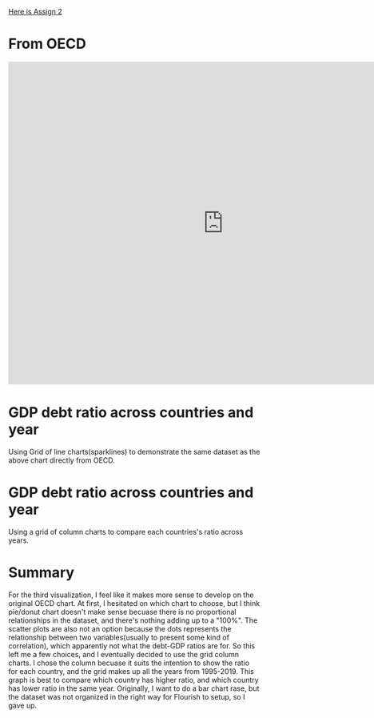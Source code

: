 [Here is Assign 2](/datavis2.md)

# From OECD
<iframe src="https://data.oecd.org/chart/69B7" width="860" height="645" style="border: 0" mozallowfullscreen="true" webkitallowfullscreen="true" allowfullscreen="true"><a href="https://data.oecd.org/chart/69B7" target="_blank">OECD Chart: General government debt, Total, % of GDP, Annual, 2019</a></iframe>

# GDP debt ratio across countries and year 
Using Grid of line charts(sparklines) to demonstrate the same dataset as the above chart directly from OECD. 
<div class="flourish-embed flourish-chart" data-src="visualisation/4274698"><script src="https://public.flourish.studio/resources/embed.js"></script></div>

# GDP debt ratio across countries and year
Using a grid of column charts to compare each countries's ratio across years.
<div class="flourish-embed flourish-chart" data-src="visualisation/4274811"><script src="https://public.flourish.studio/resources/embed.js"></script></div>

# Summary
For the third visualization, I feel like it makes more sense to develop on the original OECD chart. At first, I hesitated on which chart to choose, but I think pie/donut chart doesn't make sense becuase there is no proportional relationships in the dataset, and there's nothing adding up to a "100%". The scatter plots are also not an option because the dots represents the relationship between two variables(usually to present some kind of correlation), which apparently not what the debt-GDP ratios are for. So this left me a few choices, and I eventually decided to use the grid column charts. I chose the column becuase it suits the intention to show the ratio for each country, and the grid makes up all the years from 1995-2019. This graph is best to compare which country has higher ratio, and which country has lower ratio in the same year. Originally, I want to do a bar chart rase, but the dataset was not organized in the right way for Flourish to setup, so I gave up.
